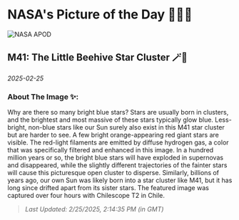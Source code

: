 
# NASA's Picture of the Day 🧑‍🚀💫

  ![NASA APOD](https://apod.nasa.gov/apod/image/2502/M41_Li_4000.jpg)
  
  ## M41: The Little Beehive Star Cluster 🪄🌌
  
  _2025-02-25_
  
  ### About The Image ✨: 
  
  Why are there so many bright blue stars?  Stars are usually born in clusters, and the brightest and most massive of these stars typically glow blue. Less-bright, non-blue stars like our Sun surely also exist in this M41 star cluster but are harder to see. A few bright orange-appearing red giant stars are visible. The red-light filaments are emitted by diffuse hydrogen gas, a color that was specifically filtered and enhanced in this image.  In a hundred million years or so, the bright blue stars will have exploded in supernovas and disappeared, while the slightly different trajectories of the fainter stars will cause this picturesque open cluster to disperse. Similarly, billions of years ago, our own Sun was likely born into a star cluster like M41, but it has long since drifted apart from its sister stars. The featured image was captured over four hours with Chilescope T2 in Chile.
  
  
  
  > _Last Updated: 2/25/2025, 2:14:35 PM (in GMT)_
  